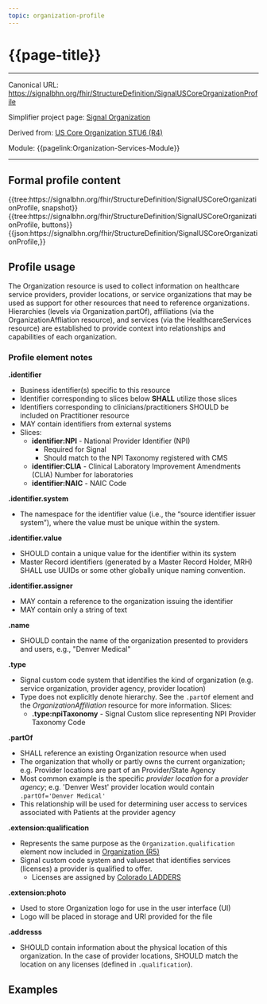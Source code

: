 ```yaml
---
topic: organization-profile
---
```


# {{page-title}}

---

Canonical URL: https://signalbhn.org/fhir/StructureDefinition/SignalUSCoreOrganizationProfile

Simplifier project page: [Signal Organization](https://simplifier.net/signal-mso-fhir-profiles/signaluscoreorganizationprofile)

Derived from: [US Core Organization STU6 (R4)](http://hl7.org/fhir/us/core/STU6/StructureDefinition-us-core-organization.html)

Module:  {{pagelink:Organization-Services-Module}}

---

## Formal profile content
<tabs>
	<tab title="Tree snapshot">
		{{tree:https://signalbhn.org/fhir/StructureDefinition/SignalUSCoreOrganizationProfile, snapshot}}
	</tab>
	<tab title="Tree, diff/hybrid/snapshot">
		{{tree:https://signalbhn.org/fhir/StructureDefinition/SignalUSCoreOrganizationProfile, buttons}}
	</tab>
	<tab title="JSON">
		{{json:https://signalbhn.org/fhir/StructureDefinition/SignalUSCoreOrganizationProfile,}}
	</tab>
</tabs>

## Profile usage

The Organization resource is used to collect information on healthcare service providers, provider locations, or service organizations that may be used as support for other resources that need to reference organizations.  Hierarchies (levels via Organization.partOf), affiliations (via the OrganizationAffliation resource), and services (via the HealthcareServices resource) are established to provide context into relationships and capabilities of each organization.

### Profile element notes

**.identifier**
- Business identifier(s) specific to this resource
- Identifier corresponding to slices below **SHALL** utilize those slices
- Identifiers corresponding to clinicians/practitioners SHOULD be included on Practitioner resource
- MAY contain identifiers from external systems
- Slices:
   - **identifier:NPI** - National Provider Identifier (NPI)
      - Required for Signal
      - Should match to the NPI Taxonomy registered with CMS
   - **identifier:CLIA** - Clinical Laboratory Improvement Amendments (CLIA) Number for laboratories
   - **identifier:NAIC** - NAIC Code

**.identifier.system**
 - The namespace for the identifier value (i.e., the “source identifier issuer system”), where the value must be unique within the system.

**.identifier.value**
- SHOULD contain a unique value for the identifier within its system
- Master Record identifiers (generated by a Master Record Holder, MRH) SHALL use UUIDs or some other globally unique naming convention.

**.identifier.assigner**
- MAY contain a reference to the organization issuing the identifier
- MAY contain only a string of text

**.name**
- SHOULD contain the name of the organization presented to providers and users, e.g., "Denver Medical"

**.type**
- Signal custom code system that identifies the kind of organization (e.g. service organization, provider agency, provider location)
- Type does not explicitly denote hierarchy. See the `.partOf` element and the *OrganizationAffiliation* resource for more information.
Slices:
   - **.type:npiTaxonomy** - Signal Custom slice representing NPI Provider Taxonomy Code

**.partOf**
- SHALL reference an existing Organization resource when used
- The organization that wholly or partly owns the current organization; e.g. Provider locations are part of an Provider/State Agency
- Most common example is the specific *provider location* for a *provider agency*;  e.g. 'Denver West' provider location would contain `.partOf='Denver Medical'`
- This relationship will be used for determining user access to services associated with Patients at the provider agency

**.extension:qualification**
- Represents the same purpose as the `Organization.qualification` element now included in [Organization (R5)](https://hl7.org/fhir/R5/organization.html)
- Signal custom code system and valueset that identifies services (licenses) a provider is qualified to offer.  
   - Licenses are assigned by [Colorado LADDERS](https://www.colorado.gov/LADDERS)


**.extension:photo**
- Used to store Organization logo for use in the user interface (UI)
- Logo will be placed in storage and URI provided for the file

**.addresss**
- SHOULD contain information about the physical location of this organization. In the case of provider locations, SHOULD match the location on any licenses (defined in `.qualification`).

## Examples

